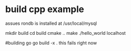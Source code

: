 
# build cpp example 

assues rondb is installed at /usr/local/mysql

mkdir build
cd build 
cmake ..
make 
./hello_world localhost


#building go 
go build -x .
this fails right now







